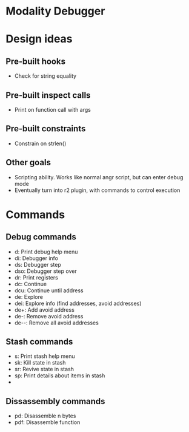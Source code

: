 # Modality Debugger

# Design ideas

## Pre-built hooks
 - Check for string equality

## Pre-built inspect calls
 - Print on function call with args

## Pre-built constraints
 - Constrain on strlen()

## Other goals
 - Scripting ability. Works like normal angr script, but can enter debug mode
 - Eventually turn into r2 plugin, with commands to control execution

# Commands
## Debug commands
 - d: Print debug help menu
 - di: Debugger info
 - ds: Debugger step
 - dso: Debugger step over
 - dr: Print registers
 - dc: Continue
 - dcu: Continue until address
 - de: Explore
 - dei: Explore info (find addresses, avoid addresses)
 - de+: Add avoid address
 - de-: Remove avoid address
 - de--: Remove all avoid addresses

## Stash commands
 - s: Print stash help menu
 - sk: Kill state in stash
 - sr: Revive state in stash
 - sp: Print details about items in stash
 - 

## Dissassembly commands
 - pd: Disassemble n bytes
 - pdf: Disassemble function
